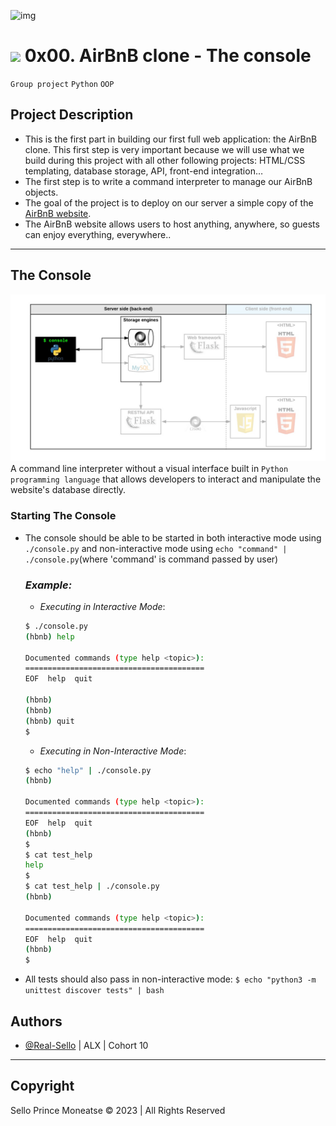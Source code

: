 ![img](https://i.imgur.com/sftSnOT.png)
# <img src="https://iconape.com/wp-content/png_logo_vector/airbnb-2.png" width=30> 0x00. AirBnB clone - The console
`Group project` `Python` `OOP`
## Project Description
- This is the first part in building our first full web application: the AirBnB clone. This first step is very important because we will use what we build during this project with all other following projects: HTML/CSS templating, database storage, API, front-end integration…
- The first step is to write a command interpreter to manage our AirBnB objects.
- The goal of the project is to deploy on our server a simple copy of the [AirBnB website](https://www.airbnb.com/).
- The AirBnB website allows users to host anything, anywhere, so guests can enjoy everything, everywhere..
---
## The Console
![img](images/815046647d23428a14ca.png)
A command line interpreter without a visual interface built in `Python programming language` that allows developers to interact and manipulate the website's database directly.
### Starting The Console
- The console should be able to be started in both interactive mode using `./console.py` and non-interactive mode using `echo "command" | ./console.py`(where 'command' is command passed by user)
  ### *Example:*
    - *Executing in Interactive Mode*:
    ```bash 
    $ ./console.py
    (hbnb) help

    Documented commands (type help <topic>):
    ========================================
    EOF  help  quit

    (hbnb) 
    (hbnb) 
    (hbnb) quit
    $
    ```
    - *Executing in Non-Interactive Mode*:
    ```bash
    $ echo "help" | ./console.py
    (hbnb)

    Documented commands (type help <topic>):
    ========================================
    EOF  help  quit
    (hbnb) 
    $
    $ cat test_help
    help
    $
    $ cat test_help | ./console.py
    (hbnb)

    Documented commands (type help <topic>):
    ========================================
    EOF  help  quit
    (hbnb) 
    $
    ```
- All tests should also pass in non-interactive mode: `$ echo "python3 -m unittest discover tests" | bash`
## Authors
- [@Real-Sello](https://github.com/Real-Sello) | ALX | Cohort 10
___

## Copyright

Sello Prince Moneatse &copy; 2023 | All Rights Reserved
